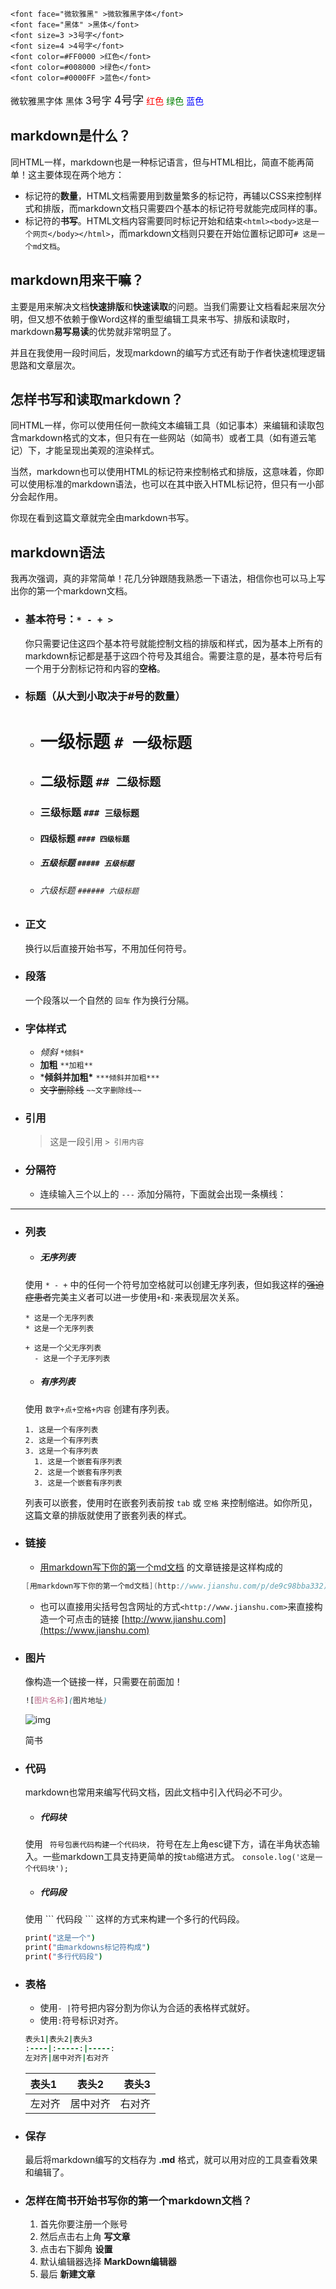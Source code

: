 ```
<font face="微软雅黑" >微软雅黑字体</font>
<font face="黑体" >黑体</font>
<font size=3 >3号字</font>
<font size=4 >4号字</font>
<font color=#FF0000 >红色</font>
<font color=#008000 >绿色</font>
<font color=#0000FF >蓝色</font>
```

<font face="微软雅黑" >微软雅黑字体</font>
<font face="黑体" >黑体</font>
<font size=3 >3号字</font>
<font size=4 >4号字</font>
<font color=#FF0000 >红色</font>
<font color=#008000 >绿色</font>
<font color=#0000FF >蓝色</font>

## markdown是什么？

同HTML一样，markdown也是一种标记语言，但与HTML相比，简直不能再简单！这主要体现在两个地方：

- 标记符的**数量**，HTML文档需要用到数量繁多的标记符，再辅以CSS来控制样式和排版，而markdown文档只需要四个基本的标记符号就能完成同样的事。
- 标记符的**书写**。HTML文档内容需要同时标记开始和结束`<html><body>这是一个网页</body></html>`，而markdown文档则只要在开始位置标记即可`# 这是一个md文档`。

## markdown用来干嘛？

主要是用来解决文档**快速排版**和**快速读取**的问题。当我们需要让文档看起来层次分明，但又想不依赖于像Word这样的重型编辑工具来书写、排版和读取时，markdown**易写易读**的优势就非常明显了。

并且在我使用一段时间后，发现markdown的编写方式还有助于作者快速梳理逻辑思路和文章层次。

## 怎样书写和读取markdown？

同HTML一样，你可以使用任何一款纯文本编辑工具（如记事本）来编辑和读取包含markdown格式的文本，但只有在一些网站（如简书）或者工具（如有道云笔记）下，才能呈现出美观的渲染样式。

当然，markdown也可以使用HTML的标记符来控制格式和排版，这意味着，你即可以使用标准的markdown语法，也可以在其中嵌入HTML标记符，但只有一小部分会起作用。

你现在看到这篇文章就完全由markdown书写。

## markdown语法

我再次强调，真的非常简单！花几分钟跟随我熟悉一下语法，相信你也可以马上写出你的第一个markdown文档。

- ### **基本符号**：`* - + >`

  你只需要记住这四个基本符号就能控制文档的排版和样式，因为基本上所有的markdown标记都是基于这四个符号及其组合。需要注意的是，基本符号后有一个用于分割标记符和内容的**空格**。

- ### 标题（从大到小取决于#号的数量）

  - # 一级标题 `# 一级标题`

  - ## 二级标题 `## 二级标题`

  - ### 三级标题 `### 三级标题`

  - #### 四级标题 `#### 四级标题`

  - ##### 五级标题 `##### 五级标题`

  - ###### 六级标题 `###### 六级标题`

- ### 正文

  换行以后直接开始书写，不用加任何符号。

- ### 段落

  一个段落以一个自然的 `回车` 作为换行分隔。

- ### 字体样式

  - *倾斜* `*倾斜*`
  - **加粗** `**加粗**`
  - ***倾斜并加粗\*** `***倾斜并加粗***`
  - ~~文字删除线~~ `~~文字删除线~~`

- ### 引用

  > 这是一段引用 `> 引用内容`

- ### 分隔符

  - 连续输入三个以上的 `---` 添加分隔符，下面就会出现一条横线：

------

- ### 列表

  - ##### 无序列表

  使用 `* - +` 中的任何一个符号加空格就可以创建无序列表，但如我这样的~~强迫症患者~~完美主义者可以进一步使用`+`和`-`来表现层次关系。

  

  ```undefined
  * 这是一个无序列表
  * 这是一个无序列表
  
  + 这是一个父无序列表
    - 这是一个子无序列表
  ```

  - ##### 有序列表

  使用 `数字+点+空格+内容` 创建有序列表。

  

  ```undefined
  1. 这是一个有序列表
  2. 这是一个有序列表
  3. 这是一个有序列表
    1. 这是一个嵌套有序列表
    2. 这是一个嵌套有序列表
    3. 这是一个嵌套有序列表
  ```

  列表可以嵌套，使用时在嵌套列表前按 `tab` 或 `空格` 来控制缩进。如你所见，这篇文章的排版就使用了嵌套列表的样式。

- ### 链接

  - [用markdown写下你的第一个md文档](https://www.jianshu.com/p/de9c98bba332) 的文章链接是这样构成的

  

  ```csharp
  [用markdown写下你的第一个md文档](http://www.jianshu.com/p/de9c98bba332) 
  ```

  - 也可以直接用尖括号包含网址的方式`<http://www.jianshu.com>`来直接构造一个可点击的链接 [http://www.jianshu.com](https://www.jianshu.com)

- ### 图片

  像构造一个链接一样，只需要在前面加！

  

  ```css
  ![图片名称](图片地址)
  ```

  ![img](https:////upload-images.jianshu.io/upload_images/95646-5bfd0cecf587c766.png?imageMogr2/auto-orient/strip|imageView2/2/w/600/format/webp)

  简书

- ### 代码

  markdown也常用来编写代码文档，因此文档中引入代码必不可少。

  - ##### 代码块

  使用 ` 符号包裹代码构建一个代码块，` 符号在左上角esc键下方，请在半角状态输入。一些markdown工具支持更简单的按`tab`缩进方式。
   `console.log('这是一个代码块');`

  - ##### 代码段

  使用
   \```
   代码段
   \```
   这样的方式来构建一个多行的代码段。

  

  ```bash
  print("这是一个")
  print("由markdowns标记符构成")
  print("多行代码段")
  ```

- ### 表格

  - 使用`- |`符号把内容分割为你认为合适的表格样式就好。
  - 使用`:`符号标识对齐。

  

  ```ruby
  表头1|表头2|表头3
  :----|:-----:|-----:
  左对齐|居中对齐|右对齐
  ```

  | 表头1  |  表头2   |  表头3 |
  | :----- | :------: | -----: |
  | 左对齐 | 居中对齐 | 右对齐 |

- ### 保存

  最后将markdown编写的文档存为 **.md** 格式，就可以用对应的工具查看效果和编辑了。

- ### 怎样在简书开始书写你的第一个markdown文档？

  1. 首先你要注册一个账号
  2. 然后点击右上角 **写文章**
  3. 点击右下脚角 **设置**
  4. 默认编辑器选择 **MarkDown编辑器**
  5. 最后 **新建文章**

